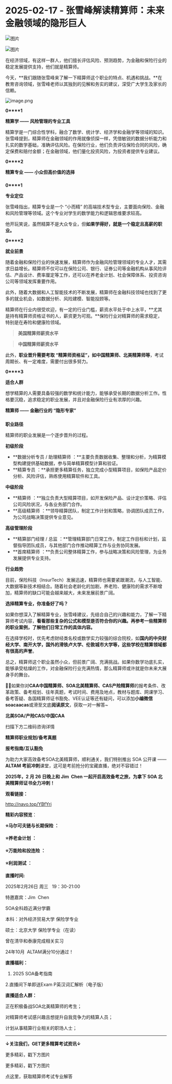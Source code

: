 # 2025-02-17 - 张雪峰解读精算师：未来金融领域的隐形巨人

![图片](https://mmbiz.qpic.cn/mmbiz_jpg/mK3FpI9af4kg4PH3You8v1p2s4zAl35ZxNnxg0MdNmVTvH2IJcatox7FnBcNAnYE4JN8ZPBDeK1yLvRwqaptmA/640?wx_fmt=jpeg&wxfrom=5&wx_lazy=1&wx_co=1&tp=webp)

![图片](https://mmbiz.qpic.cn/sz_mmbiz_gif/mK3FpI9af4nSfVwvozd64cQ7rcicg9NY7aDpmlQHeubb1vZMYf0AYBKd0R4BYEutuL8zyMe4NKXjT1d6SMzlM4g/640?wx_fmt=gif&from=appmsg&wxfrom=5&wx_lazy=1&wx_co=1&tp=webp)

在经济领域，有这样一群人，他们擅长评估风险、预测趋势，为金融和保险行业的稳定发展提供支持，他们就是精算师。

今天，**我们跟随张雪峰来了解一下精算师这个职业的特点、机遇和挑战。**在教育咨询领域，张雪峰老师以其独到的见解和务实的建议，深受广大学生及家长的信赖。

![image.png](https://mmbiz.qpic.cn/sz_mmbiz_png/mK3FpI9af4ncGesqk8wcYPUhMObyaMotjnCG6rhfq8TbLlAejUiaLnEkoYYJzTa84eVaBoqpJ1lgpNicubSWSWjg/640?wx_fmt=png&from=appmsg&tp=webp&wxfrom=5&wx_lazy=1)

**0****1**

**精算学 —— 风险管理的专业工具**

精算学是一门综合性学科，融合了数学、统计学、经济学和金融学等领域的知识。张雪峰提到，精算师在金融领域的作用就像侦探一样，凭借敏锐的数据分析能力和扎实的数学基础，准确评估风险。在保险行业，他们负责评估保险合同的风险，确定保费和赔付金额；在金融领域，他们量化投资风险，为投资者提供专业建议。



**0****2**

**精算专业 —— 小众但高价值的选择**

### 

**0****1**

**专业定位**



张雪峰指出，精算专业是一个 “小而精” 的高端技术型专业，主要面向保险、金融和风险管理等领域。这个专业对学生的数学能力和逻辑思维要求较高。

他开玩笑说，虽然精算不是大众专业，但**如果学得好，就是一个稳定且高薪的职业。**

**0****2**

**就业前景**



随着金融和保险行业的快速发展，精算师作为金融风险管理领域的专业人才，其需求日益增长。精算师不仅可以在保险公司、银行、证券公司等金融机构从事风险评估、产品设计、费率厘定等工作，还可以在养老金计划、社会保障体系、投资咨询公司等领域发挥重要作用。

此外，随着大数据和人工智能技术的不断发展，精算师在金融科技领域也找到了更多的就业机会，如数据分析、风险建模、智能投顾等。

精算师在行业内很受欢迎，有一定的行业门槛，薪资水平处于中上水平，**尤其是持有精算师资格证书的人，薪资更为可观。**保险行业对精算师的需求稳定，特别是在寿险和健康险领域。

> **美国精算师薪资水平**



> **中国精算师薪资水平**



此外，**职业晋升需要考取 “精算师资格证”，如中国精算师、北美精算师等**，考试周期长、有一定难度，需要付出很多努力。



**0****3**

**适合人群**



想学精算的人需要具备较强的数学和统计能力，能够承受长期的数据分析工作。性格要沉稳，追求稳定的职业发展，并且对金融保险行业有浓厚的兴趣。



**精算师 —— 金融行业的 “隐形专家”**



### 

**职业路径**

精算师的职业发展是一个逐步晋升的过程。

**初级阶段**

* **数据分析专员 / 助理精算师 ：**主要负责数据收集、整理和分析，为精算模型构建提供基础数据，参与简单精算模型计算和验证。
* **精算专员 ：**承担更多精算任务，独立完成小型精算项目，如保险产品定价分析、风险评估，熟练使用精算软件和工具。

**中级阶段**

* **精算师 ：**独立负责大型精算项目，如开发保险产品、设计定价策略、评估公司风险状况，与各业务部门合作。
* **高级精算师 ：**领导精算团队，制定工作计划和策略，协调团队成员工作，为公司战略决策提供专业意见。

**高级管理阶段**

* **精算部门经理 / 总监 ：**管理精算部门日常工作，制定工作目标和计划，监督指导团队成员，与其他部门合作推动精算工作与业务协同发展。
* **首席精算师 ：**负责公司整体精算工作，参与战略决策和风险管理，为业务发展提供专业支持。

**行业趋势**

目前，保险科技（InsurTech）发展迅速，精算师也需要紧跟潮流，与人工智能、大数据等新技术相结合。随着社会老龄化的加剧，养老险、健康险的需求不断增加，精算师的缺口可能会越来越大，未来发展前景广阔。



**选择精算专业，你准备好了吗？**



如果你想深入了解精算专业，张雪峰建议，先结合自己的兴趣和能力，了解一下精算师考试内容，**看看那些复杂的公式和模型是否符合你的兴趣。再参考一些精算师的职业案例，了解他们日常工作的具体内容。**

在选择学校时，优先考虑财经类名校或数学实力较强的综合院校，如**国内的中央财经大学、南开大学，国外的滑铁卢大学、伦敦城市大学等，这些学校在精算领域都有很高的声誉**。

总之，精算师这个职业虽然小众，但前景广阔、充满挑战。如果你数学功底扎实，能够承受枯燥的工作，对金融保险行业充满热情，那么精算师或许就是你未来大展身手的舞台。

**💁‍♀️**如果你对**CAA中国精算师、SOA北美精算师、CAS产险精算师**的报考条件、改革政策、备考规划、往年真题，考试时间、费用及地点，教材与题库、网课学习、备考答疑、各国精算师证书豁免、VEE认证等还有疑问，可以添加**小编微信soacaacas**或滑至文底**阅读原文**，获取一对一解答~

**北美SOA/产险CAS/中国CAA**

扫描下方二维码咨询详情



**精算师职业规划/备考真题**

**报考指南/互认豁免**

为助力大家高效备考SOA北美精算师，顺利通关，我们特别推出 SOA 公开课 ——**ALTAM 考前冲刺**课堂，这可是考前抢分的宝藏直播，绝对不容错过！

**2025年，2 月 26 日晚上和 Jim  Chen 一起开启高效备考之旅，为拿下 SOA 北美精算师证书全力冲刺！**

**观看链接：**

http://navo.top/YBfYri

**精彩内容预览**：

**⭐马尔可夫链与长期保险 ：**

**⭐养老金计划 ：**

**⭐万能险和投连险 ：**

**⭐利润测试 ：**

**直播时间:**

2025年2月26日 周三   19：30-21:00

特邀嘉宾：Jim  Chen

SOA全科趋近满分学霸 

本科：对外经济贸易大学 保险学专业

硕士：北京大学 保险学专业（在读）

曾在清华和泰康完成相关实习

24年10月  ALTAM满分10分通过！

**直播福利：**

1. 2025 SOA备考指南

2.直播间下单即送Exam P英汉词汇解析（电子版）

**直播适合人群：**

正在积极备战SOA北美精算师的考生；

对精算师考试感兴趣且想提升自我竞争力的精算人员；

计划从事精算行业相关的职场人士；

****

**↓关注我们，GET更多精算考试资讯↓**

更多精彩，戳下方图片





更多精彩，戳下方图片



[](http://mp.weixin.qq.com/s?__biz=Mzg5ODgxNDE0NQ==&mid=2247499489&idx=1&sn=28bc71f9486a17b4e2a1e8576252b8af&chksm=c05e674ff729ee59dc54a8f5e5fdeacd3fa24632cb9fea93f694e23708dddce948576251acd3&scene=21#wechat_redirect)

[](https://mp.weixin.qq.com/s?__biz=Mzg5ODgxNDE0NQ==&mid=2247502677&idx=1&sn=cefd4f3389b590c0a600846f1feb99d4&scene=21#wechat_redirect)

[](http://mp.weixin.qq.com/s?__biz=Mzg5ODgxNDE0NQ==&mid=2247499760&idx=1&sn=16dd1f8015b2fdf0d3f5c47ddf2fcace&chksm=c05e665ef729ef4854ae8257ec868b9532dcfb6820e0234ab54e19cc8c68e8eb7ecffbcb5525&scene=21#wechat_redirect)

[](https://mp.weixin.qq.com/s?__biz=Mzg5ODgxNDE0NQ==&mid=2247499760&idx=1&sn=16dd1f8015b2fdf0d3f5c47ddf2fcace&scene=21#wechat_redirect)







点这里，获取精算师考试专业解答